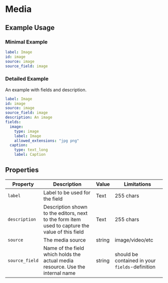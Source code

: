 # Media

## Example Usage

### Minimal Example

```yaml
label: Image
id: image
source: image
source_field: image
```

### Detailed Example

An example with fields and description.

```yaml
label: Image
id: image
source: image
source_field: image
description: An image
fields:
  image:
    type: image
    label: Image
    allowed_extensions: "jpg png"
  caption:
    type: text_long
    label: Caption
```

## Properties

| Property      | Description    | Value      | Limitations |
| ---           | ---            | ---        | ---         |
| `label`       |  Label to be used for the field             |  Text | 255 chars |
| `description` |  Description shown to the editors, next to the form item used to capture the value of this field               |   Text | 255 chars |
| `source`        |   The media source  |  string | image/video/etc ||
| `source_field`        |   Name of the field which holds the actual media resource. Use the internal name |  string | should be contained in your `fields`-definition|

